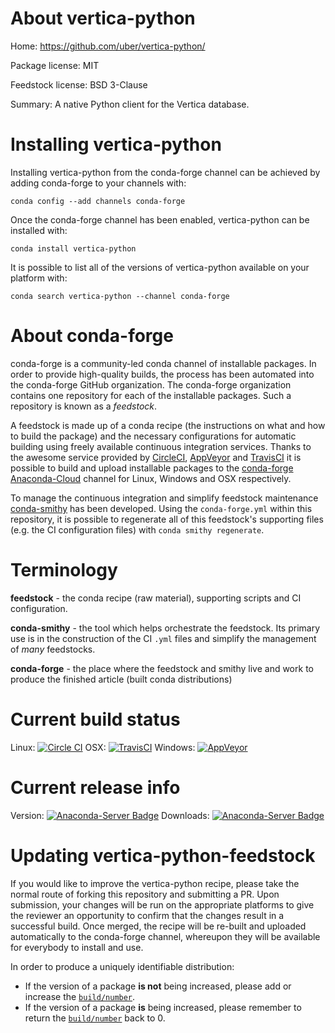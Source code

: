 About vertica-python
====================

Home: https://github.com/uber/vertica-python/

Package license: MIT

Feedstock license: BSD 3-Clause

Summary: A native Python client for the Vertica database.



Installing vertica-python
=========================

Installing vertica-python from the conda-forge channel can be achieved by adding conda-forge to your channels with:

```
conda config --add channels conda-forge
```

Once the conda-forge channel has been enabled, vertica-python can be installed with:

```
conda install vertica-python
```

It is possible to list all of the versions of vertica-python available on your platform with:

```
conda search vertica-python --channel conda-forge
```


About conda-forge
=================

conda-forge is a community-led conda channel of installable packages.
In order to provide high-quality builds, the process has been automated into the
conda-forge GitHub organization. The conda-forge organization contains one repository
for each of the installable packages. Such a repository is known as a *feedstock*.

A feedstock is made up of a conda recipe (the instructions on what and how to build
the package) and the necessary configurations for automatic building using freely
available continuous integration services. Thanks to the awesome service provided by
[CircleCI](https://circleci.com/), [AppVeyor](http://www.appveyor.com/)
and [TravisCI](https://travis-ci.org/) it is possible to build and upload installable
packages to the [conda-forge](https://anaconda.org/conda-forge)
[Anaconda-Cloud](http://docs.anaconda.org/) channel for Linux, Windows and OSX respectively.

To manage the continuous integration and simplify feedstock maintenance
[conda-smithy](http://github.com/conda-forge/conda-smithy) has been developed.
Using the ``conda-forge.yml`` within this repository, it is possible to regenerate all of
this feedstock's supporting files (e.g. the CI configuration files) with ``conda smithy regenerate``.


Terminology
===========

**feedstock** - the conda recipe (raw material), supporting scripts and CI configuration.

**conda-smithy** - the tool which helps orchestrate the feedstock.
                   Its primary use is in the construction of the CI ``.yml`` files
                   and simplify the management of *many* feedstocks.

**conda-forge** - the place where the feedstock and smithy live and work to
                  produce the finished article (built conda distributions)

Current build status
====================

Linux: [![Circle CI](https://circleci.com/gh/conda-forge/vertica-python-feedstock.svg?style=svg)](https://circleci.com/gh/conda-forge/vertica-python-feedstock)
OSX: [![TravisCI](https://travis-ci.org/conda-forge/vertica-python-feedstock.svg?branch=master)](https://travis-ci.org/conda-forge/vertica-python-feedstock)
Windows: [![AppVeyor](https://ci.appveyor.com/api/projects/status/github/conda-forge/vertica-python-feedstock?svg=True)](https://ci.appveyor.com/project/conda-forge/vertica-python-feedstock/branch/master)

Current release info
====================
Version: [![Anaconda-Server Badge](https://anaconda.org/conda-forge/vertica-python/badges/version.svg)](https://anaconda.org/conda-forge/vertica-python)
Downloads: [![Anaconda-Server Badge](https://anaconda.org/conda-forge/vertica-python/badges/downloads.svg)](https://anaconda.org/conda-forge/vertica-python)


Updating vertica-python-feedstock
=================================

If you would like to improve the vertica-python recipe, please take the normal
route of forking this repository and submitting a PR. Upon submission, your changes will
be run on the appropriate platforms to give the reviewer an opportunity to confirm that the
changes result in a successful build. Once merged, the recipe will be re-built and uploaded
automatically to the conda-forge channel, whereupon they will be available for everybody to
install and use.

In order to produce a uniquely identifiable distribution:
 * If the version of a package **is not** being increased, please add or increase
   the [``build/number``](http://conda.pydata.org/docs/building/meta-yaml.html#build-number-and-string).
 * If the version of a package **is** being increased, please remember to return
   the [``build/number``](http://conda.pydata.org/docs/building/meta-yaml.html#build-number-and-string)
   back to 0.
